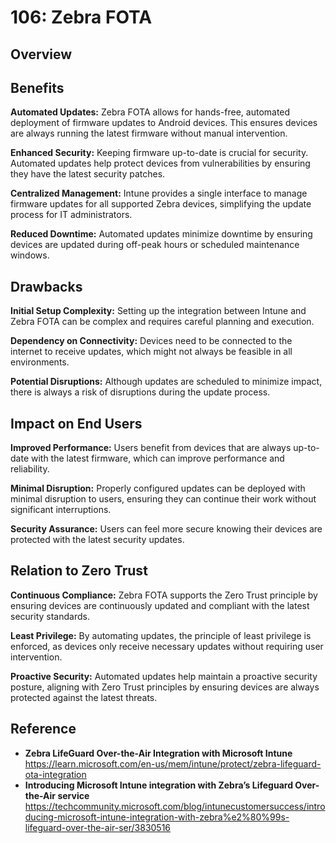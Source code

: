# 106: Zebra FOTA

## Overview

## Benefits

**Automated Updates:** Zebra FOTA allows for hands-free, automated deployment of firmware updates to Android devices. This ensures devices are always running the latest firmware without manual intervention.

**Enhanced Security:** Keeping firmware up-to-date is crucial for security. Automated updates help protect devices from vulnerabilities by ensuring they have the latest security patches.

**Centralized Management:** Intune provides a single interface to manage firmware updates for all supported Zebra devices, simplifying the update process for IT administrators.

**Reduced Downtime:** Automated updates minimize downtime by ensuring devices are updated during off-peak hours or scheduled maintenance windows.

## Drawbacks

**Initial Setup Complexity:** Setting up the integration between Intune and Zebra FOTA can be complex and requires careful planning and execution.

**Dependency on Connectivity:** Devices need to be connected to the internet to receive updates, which might not always be feasible in all environments.

**Potential Disruptions:** Although updates are scheduled to minimize impact, there is always a risk of disruptions during the update process.

## Impact on End Users

**Improved Performance:** Users benefit from devices that are always up-to-date with the latest firmware, which can improve performance and reliability.

**Minimal Disruption:** Properly configured updates can be deployed with minimal disruption to users, ensuring they can continue their work without significant interruptions.

**Security Assurance:** Users can feel more secure knowing their devices are protected with the latest security updates.

## Relation to Zero Trust

**Continuous Compliance:** Zebra FOTA supports the Zero Trust principle by ensuring devices are continuously updated and compliant with the latest security standards.

**Least Privilege:** By automating updates, the principle of least privilege is enforced, as devices only receive necessary updates without requiring user intervention.

**Proactive Security:** Automated updates help maintain a proactive security posture, aligning with Zero Trust principles by ensuring devices are always protected against the latest threats.


## Reference

* **Zebra LifeGuard Over-the-Air Integration with Microsoft Intune** https://learn.microsoft.com/en-us/mem/intune/protect/zebra-lifeguard-ota-integration
* **Introducing Microsoft Intune integration with Zebra’s Lifeguard Over-the-Air service** https://techcommunity.microsoft.com/blog/intunecustomersuccess/introducing-microsoft-intune-integration-with-zebra%e2%80%99s-lifeguard-over-the-air-ser/3830516

